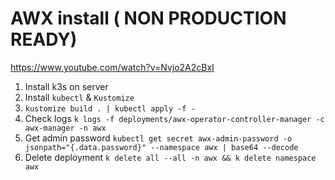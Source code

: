 # AWX install ( NON PRODUCTION READY)

https://www.youtube.com/watch?v=Nvjo2A2cBxI

1. Install k3s on server
2. Install `kubectl` & `Kustomize`
3. `kustomize build . | kubectl apply -f -`
4. Check logs `k logs -f deployments/awx-operator-controller-manager -c awx-manager -n awx`
5. Get admin password `kubectl get secret awx-admin-password -o jsonpath="{.data.password}" --namespace awx | base64 --decode`
6. Delete deployment `k delete all --all -n awx && k delete namespace awx`